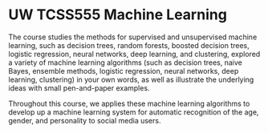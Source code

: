 # UW TCSS555 Machine Learning

The course studies the methods for supervised and unsupervised machine learning, such as decision trees, random forests, boosted decision trees, logistic regression, neural networks, deep learning, and clustering, explored a variety of machine learning algorithms (such as decision trees, naive Bayes, ensemble methods, logistic regression, neural networks, deep learning, clustering) in your own words, as well as illustrate the underlying ideas with small pen-and-paper examples.

Throughout this course, we applies these machine learning algorithms to develop up a machine learning system for automatic recognition of the age, gender, and personality to social media users.
